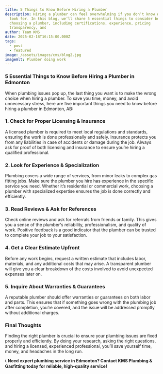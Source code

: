 ```yaml
---
title: 5 Things to Know Before Hiring a Plumber
description: Hiring a plumber can feel overwhelming if you don’t know what to
  look for. In this blog, we’ll share 5 essential things to consider before
  choosing a plumber, including certifications, experience, pricing
  transparency, and
author: Team KMS
date: 2025-02-18T16:15:00.000Z
tags:
  - post
  - featured
image: /assets/images/cms/blog2.jpg
imageAlt: Plumber doing work
---
```

### **5 Essential Things to Know Before Hiring a Plumber in Edmonton**

When plumbing issues pop up, the last thing you want is to make the wrong choice when hiring a plumber. To save you time, money, and avoid unnecessary stress, here are five important things you need to know before hiring a plumber in Edmonton, AB:

### 1. **Check for Proper Licensing & Insurance**

A licensed plumber is required to meet local regulations and standards, ensuring the work is done professionally and safely. Insurance protects you from any liabilities in case of accidents or damage during the job. Always ask for proof of both licensing and insurance to ensure you’re hiring a qualified professional.

### 2. **Look for Experience & Specialization**

Plumbing covers a wide range of services, from minor leaks to complex gas fitting jobs. Make sure the plumber you hire has experience in the specific service you need. Whether it’s residential or commercial work, choosing a plumber with specialized expertise ensures the job is done correctly and efficiently.

### 3. **Read Reviews & Ask for References**

Check online reviews and ask for referrals from friends or family. This gives you a sense of the plumber's reliability, professionalism, and quality of work. Positive feedback is a good indicator that the plumber can be trusted to complete your job to your satisfaction.

### 4. **Get a Clear Estimate Upfront**

Before any work begins, request a written estimate that includes labor, materials, and any additional costs that may arise. A transparent plumber will give you a clear breakdown of the costs involved to avoid unexpected expenses later on.

### 5. **Inquire About Warranties & Guarantees**

A reputable plumber should offer warranties or guarantees on both labor and parts. This ensures that if something goes wrong with the plumbing job after completion, you’re covered, and the issue will be addressed promptly without additional charges.

### **Final Thoughts**

Finding the right plumber is crucial to ensure your plumbing issues are fixed properly and efficiently. By doing your research, asking the right questions, and hiring a licensed, experienced professional, you’ll save yourself time, money, and headaches in the long run.

📞 **Need expert plumbing service in Edmonton? Contact KMS Plumbing & Gasfitting today for reliable, high-quality service!**

